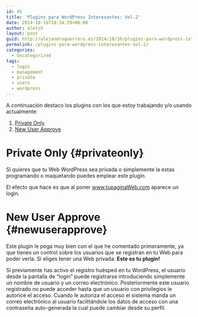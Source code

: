 ```yaml
---
id: 45
title: 'Plugins para WordPress Interesantes: Vol.2'
date: 2014-10-16T18:34:29+00:00
author: aletsh
layout: post
guid: http://alejandroguerrero.es/2014/10/16/plugins-para-wordpress-interesantes-vol-2/
permalink: /plugins-para-wordpress-interesantes-vol-2/
categories:
  - Uncategorized
tags:
  - login
  - management
  - private
  - users
  - wordpress
---
```

A continuación destaco los plugins con los que estoy trabajando y/o usando actualmente:

  1. [Private Only](https://wordpress.org/plugins/private-only/)
  2. [New User Approve](https://wordpress.org/plugins/new-user-approve/)

# Private Only {#privateonly}

Si quieres que tu Web WordPress sea privada o simplemente la estas programando o maquetando puedes emplear este plugin.

El efecto que hace es que al poner www.tupaginaWeb.com aparece un login.

# New User Approve {#newuserapprove}

Este plugin le pega muy bien con el que he comentado primeramente, ya que tienes un control sobre los usuarios que se registran en tu Web para poder verla. Si eliges tener una Web privada: **Este es tu plugin!**

Si previamente has activo el registro huésped en tu WordPress, el usuario desde la pantalla de “login” puede registrarse introduciendo simplemente un nombre de usuario y un correo electrónico. Posteriormente este usuario registrado no puede acceder hasta que un usuario con privilegios le autorice el acceso. Cuando le autoriza el acceso el sistema manda un correo electrónico al usuario facilitándole los datos de acceso con una contraseña auto-generada la cual puede cambiar desde su perfil.